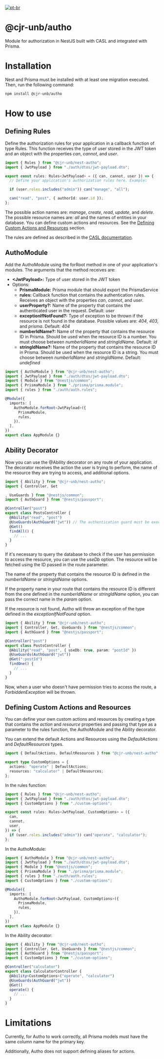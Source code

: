 [![pt-br](https://img.shields.io/badge/lang-pt--br-green.svg)](https://github.com/CJR-UnB/autho/blob/main/README.pt-br.md)

# @cjr-unb/autho

Module for authorization in NestJS built with CASL and integrated with Prisma.

# Installation

Nest and Prisma must be installed with at least one migration executed. Then, run the following command:

```bash
npm install @cjr-unb/autho
```

# How to use

## Defining Rules

Define the authorization rules for your application in a callback function of type Rules. This function receives the type of user stored in the JWT token and an object with the properties _can_, _cannot_, and _user_.

```typescript
import { Rules } from "@cjr-unb/nest-autho";
import { JwtPayload } from "./auth/dtos/jwt-payload.dto";

export const rules: Rules<JwtPayload> = ({ can, cannot, user }) => {
  // Define your application's authorization rules here. Example:

  if (user.roles.includes("admin")) can("manage", "all");

  can("read", "post", { authorId: user.id });
};
```

The possible action names are: _manage_, _create_, _read_, _update_, and _delete_.
The possible resource names are: _all_ and the names of entities in your database.
You can define custom actions and resources. See the [Defining Custom Actions and Resources](#defining-custom-actions-and-resources) section.

The rules are defined as described in the [CASL documentation](https://casl.js.org/v6/en/guide/define-rules).

## AuthoModule

Add the AuthoModule using the forRoot method in one of your application's modules. The arguments that the method receives are:

- **\<JwtPayload\>:** Type of user stored in the JWT token
- Options:
  - **PrismaModule:** Prisma module that should export the PrismaService
  - **rules:** Callback function that contains the authentication rules. Receives an object with the properties _can_, _cannot_, and _user_.
  - **userProperty?:** Name of the property that contains the authenticated user in the request. Default: _user_
  - **exceptionIfNotFound?:** Type of exception to be thrown if the resource is not found in the database. Possible values are: _404_, _403_, and _prisma_. Default: _404_
  - **numberIdName?:** Name of the property that contains the resource ID in Prisma. Should be used when the resource ID is a number. You must choose between _numberIdName_ and _stringIdName_.
    Default: _id_
  - **stringIdName?:** Name of the property that contains the resource ID in Prisma. Should be used when the resource ID is a string. You must choose between _numberIdName_ and _stringIdName_. Default: _undefined_

```typescript
import { AuthoModule } from "@cjr-unb/nest-autho";
import { JwtPayload } from "./auth/dtos/jwt-payload.dto";
import { Module } from "@nestjs/common";
import { PrismaModule } from "./prisma/prisma.module";
import { rules } from "./auth/auth.rules";

@Module({
  imports: [
    AuthoModule.forRoot<JwtPayload>({
      PrismaModule,
      rules,
    }),
  ],
})
export class AppModule {}
```

## Ability Decorator

Now you can use the @Ability decorator on any route of your application. The decorator receives the action the user is trying to perform, the name of the resource they are trying to access, and additional options.

```typescript
import { Ability } from "@cjr-unb/nest-autho";
import { Controller, Get

, UseGuards } from "@nestjs/common";
import { AuthGuard } from "@nestjs/passport";

@Controller("post")
export class PostsController {
  @Ability("read", "post")
  @UseGuards(AuthGuard("jwt")) // The authentication guard must be executed before the authorization guard
  @Get()
  findAll() {
    // ...
  }
}
```

If it's necessary to query the database to check if the user has permission to access the resource, you can use the _useDb_ option. The resource will be fetched using the ID passed in the route parameter.

The name of the property that contains the resource ID is defined in the _numberIdName_ or _stringIdName_ options.

If the property name in your route that contains the resource ID is different from the one defined in the _numberIdName_ or _stringIdName_ option, you can pass the correct name in the _param_ option.

If the resource is not found, Autho will throw an exception of the type defined in the _exceptionIfNotFound_ option.

```typescript
import { Ability } from "@cjr-unb/nest-autho";
import { Controller, Get, UseGuards } from "@nestjs/common";
import { AuthGuard } from "@nestjs/passport";

@Controller("post")
export class PostsController {
  @Ability("read", "post", { useDb: true, param: "postId" })
  @UseGuards(AuthGuard("jwt"))
  @Get(":postId")
  findOne() {
    // ...
  }
}
```

Now, when a user who doesn't have permission tries to access the route, a _ForbiddenException_ will be thrown.

## Defining Custom Actions and Resources

You can define your own custom actions and resources by creating a type that contains the _action_ and _resource_ properties and passing that type as a parameter to the rules function, the AuthoModule and the Ability decorator.

You can extend the default Actions and Resources using the _DefaultActions_ and _DefaultResources_ types.

```typescript
import { DefaultActions, DefaultResources } from "@cjr-unb/nest-autho";

export type CustomOptions = {
  actions: "operate" | DefaultActions;
  resources: "calculator" | DefaultResources;
};
```

In the rules function:
```typescript
import { Rules } from "@cjr-unb/nest-autho";
import { JwtPayload } from "./auth/dtos/jwt-payload.dto";
import { CustomOptions } from "./custom-options";

export const rules: Rules<JwtPayload, CustomOptions> = ({
  can,
  cannot,
  user,
}) => {
  if (user.roles.includes("admin")) can("operate", "calculator");
};
```

In the AuthoModule:
```typescript
import { AuthoModule } from "@cjr-unb/nest-autho";
import { JwtPayload } from "./auth/dtos/jwt-payload.dto";
import { Module } from "@nestjs/common";
import { PrismaModule } from "./prisma/prisma.module";
import { rules } from "./auth/auth.rules";
import { CustomOptions } from "./custom-options";

@Module({
  imports: [
    AuthoModule.forRoot<JwtPayload, CustomOptions>({
      PrismaModule,
      rules,
    }),
  ],
})
export class AppModule {}
```

In the Ability decorator:
```typescript
import { Ability } from "@cjr-unb/nest-autho";
import { Controller, Get, UseGuards } from "@nestjs/common";
import { AuthGuard } from "@nestjs/passport";
import { CustomOptions } from "./custom-options";

@Controller("calculator")
export class CalculatorController {
  @Ability<CustomOptions>("operate", "calculator")
  @UseGuards(AuthGuard("jwt"))
  @Get()
  operate() {
    // ...
  }
}
```

# Limitations

Currently, for Autho to work correctly, all Prisma models must have the same column name for the primary key.

Additionally, Autho does not support defining aliases for actions.